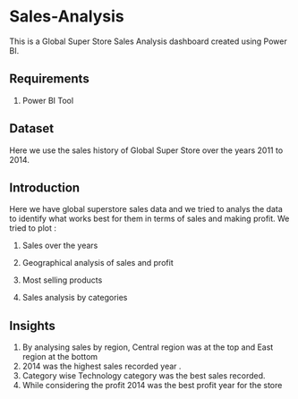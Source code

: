 # Sales-Analysis

This is a Global Super Store Sales Analysis dashboard created using Power BI.

## Requirements

1. Power BI Tool
   
## Dataset
Here we use the sales history of Global Super Store over the years 2011 to 2014.

## Introduction
Here we have  global superstore sales data and we tried to analys the data to identify what works best for them in terms of sales and making profit. 
We tried to plot :
1. Sales over the years
   
2. Geographical analysis of sales and profit

3. Most selling products

4. Sales analysis by categories

## Insights

 1. By analysing sales by region,  Central region was at the top and East region at the bottom
 2. 2014 was the highest sales recorded year .
 3. Category wise Technology category was the best sales recorded.
 4. While considering the profit 2014 was the best profit year for the store 
